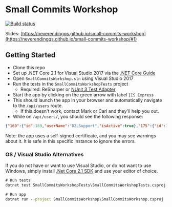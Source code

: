 # Small Commits Workshop

[![Build status](https://ci.appveyor.com/api/projects/status/wvkbw0nvrgnr5h23/branch/master?svg=true)](https://ci.appveyor.com/project/neverendingqs/small-commits-workshop/branch/master)

Slides:
[https://neverendingqs.github.io/small-commits-workshop](https://neverendingqs.github.io/small-commits-workshop/#1)

## Getting Started

* Clone this repo
* Set up .NET Core 2.1 for Visual Studio 2017 via the [.NET Core
  Guide](https://docs.microsoft.com/en-us/dotnet/core/windows-prerequisites?tabs=netcore21#prerequisites-with-visual-studio-2017)
* Open `SmallCommitsWorkshop.sln` using Visual Studio 2017
* Run the tests in the `SmallCommitsWorkshopTests` project
  * Required: ReSharper or [NUnit 3 Test
    Adapter](https://marketplace.visualstudio.com/items?itemName=NUnitDevelopers.NUnit3TestAdapter)
* Start the app by clicking on the green arrow with label `IIS Express`
* This should launch the app in your browser and automatically navigate to the `/api/users` route.
  * If this doesn't work, contact Mark or Carl and they'll help you out.
* While on `/api/users/`, you should see the following response:

```json
{"169":{"id":169,"userName":"D2LSupport","isActive":true},"175":{"id":175,"userName":"user1","isActive":false}}
```

Note: the app uses a self-signed certificate, and you may see warnings about it.
It is safe in this specific instance to ignore the errors.

### OS / Visual Studio Alternatives

If you do not have or want to use Visual Studio, or do not want to use Windows,
simply install [.Net Core 2.1 SDK](https://www.microsoft.com/net/download) and
use your editor of choice.

```cmd
# Run tests
dotnet test SmallCommitsWorkshopTests\SmallCommitsWorkshopTests.csproj

# Run app
dotnet run --project SmallCommitsWorkshop\SmallCommitsWorkshop.csproj
```

